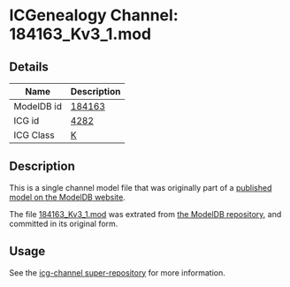 # ICGenealogy Channel: 184163\_Kv3\_1.mod

## Details

Name | Description
---- | -----------
ModelDB id | [184163](http://senselab.med.yale.edu/ModelDB/ShowModel.cshtml?model=184163)
ICG id | [4282](http://icg.neurotheory.ox.ac.uk/channels/1/4282)
ICG Class | [K](http://icg.neurotheory.ox.ac.uk/channels/1)

## Description

This is a single channel model file that was originally part of a [published model on the ModelDB website](http://senselab.med.yale.edu/mModelDB/ShowModel.cshtml?model=184163).

The file [184163\_Kv3\_1.mod](184163_Kv3_1.mod) was extrated from [the ModelDB repository](http://senselab.med.yale.edu/ModelDB/ShowModel.cshtml?model=184163), and committed in its original form.

## Usage

See the [icg-channel super-repository](https://github.com/icgenealogy/icg-channels) for more information.
